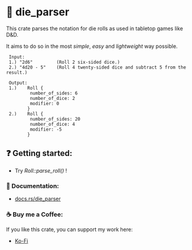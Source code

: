 # 🎲 die_parser

This crate parses the notation for die rolls as used in tabletop games like D&D.

It aims to do so in the most *simple*, *easy* and *lightweight* way possible.

     Input:
     1.) "2d6"         (Roll 2 six-sided dice.)
     2.) "4d20 - 5"    (Roll 4 twenty-sided dice and subtract 5 from the result.)

     Output:
     1.)    Roll {
             number_of_sides: 6
             number_of_dice: 2
             modifier: 0
            }
     2.)    Roll {
             number_of_sides: 20
             number_of_dice: 4
             modifier: -5
            }

## ❓ Getting started:
* Try *Roll::parse_roll()* !
### 📖 Documentation:
* [docs.rs/die_parser](https://docs.rs/die_parser)
### ☕ Buy me a Coffee:
If you like this crate, you can support my work here:
* [Ko-Fi](http://ko-fi.com/fbeizai)